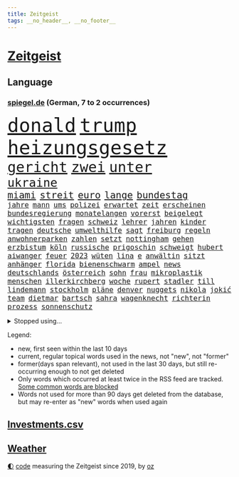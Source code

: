 ```yaml
---
title: Zeitgeist
tags: __no_header__, __no_footer__
---
```


# [Zeitgeist](https://oliz.io/zeitgeist/)

## Language

<h3><a href="https://www.spiegel.de" target="_blank">spiegel.de</a> (German, 7 to 2 occurrences)</h3>
<p style="font-family:monospace">
<span style="font-size:32pt"><a href="news_links.html#donald" class="current">donald</a></span>
<span style="font-size:32pt"><a href="news_links.html#trump" class="current">trump</a></span>
<span style="font-size:32pt"><a href="news_links.html#heizungsgesetz" class="current">heizungsgesetz</a></span>
<br>
<span style="font-size:24pt"><a href="news_links.html#gericht" class="current">gericht</a></span>
<span style="font-size:24pt"><a href="news_links.html#zwei" class="current">zwei</a></span>
<span style="font-size:24pt"><a href="news_links.html#unter" class="current">unter</a></span>
<br>
<span style="font-size:20pt"><a href="news_links.html#ukraine" class="current">ukraine</a></span>
<br>
<span style="font-size:16pt"><a href="news_links.html#miami" class="current">miami</a></span>
<span style="font-size:16pt"><a href="news_links.html#streit" class="current">streit</a></span>
<span style="font-size:16pt"><a href="news_links.html#euro" class="current">euro</a></span>
<span style="font-size:16pt"><a href="news_links.html#lange" class="current">lange</a></span>
<span style="font-size:16pt"><a href="news_links.html#bundestag" class="current">bundestag</a></span>
<br>
<span style="font-size:12pt"><a href="news_links.html#jahre" class="current">jahre</a></span>
<span style="font-size:12pt"><a href="news_links.html#mann" class="current">mann</a></span>
<span style="font-size:12pt"><a href="news_links.html#ums" class="current">ums</a></span>
<span style="font-size:12pt"><a href="news_links.html#polizei" class="current">polizei</a></span>
<span style="font-size:12pt"><a href="news_links.html#erwartet" class="current">erwartet</a></span>
<span style="font-size:12pt"><a href="news_links.html#zeit" class="current">zeit</a></span>
<span style="font-size:12pt"><a href="news_links.html#erscheinen" class="current">erscheinen</a></span>
<span style="font-size:12pt"><a href="news_links.html#bundesregierung" class="current">bundesregierung</a></span>
<span style="font-size:12pt"><a href="news_links.html#monatelangen" class="current">monatelangen</a></span>
<span style="font-size:12pt"><a href="news_links.html#vorerst" class="current">vorerst</a></span>
<span style="font-size:12pt"><a href="news_links.html#beigelegt" class="current">beigelegt</a></span>
<span style="font-size:12pt"><a href="news_links.html#wichtigsten" class="current">wichtigsten</a></span>
<span style="font-size:12pt"><a href="news_links.html#fragen" class="current">fragen</a></span>
<span style="font-size:12pt"><a href="news_links.html#schweiz" class="current">schweiz</a></span>
<span style="font-size:12pt"><a href="news_links.html#lehrer" class="current">lehrer</a></span>
<span style="font-size:12pt"><a href="news_links.html#jahren" class="current">jahren</a></span>
<span style="font-size:12pt"><a href="news_links.html#kinder" class="current">kinder</a></span>
<span style="font-size:12pt"><a href="news_links.html#tragen" class="current">tragen</a></span>
<span style="font-size:12pt"><a href="news_links.html#deutsche" class="current">deutsche</a></span>
<span style="font-size:12pt"><a href="news_links.html#umwelthilfe" class="current">umwelthilfe</a></span>
<span style="font-size:12pt"><a href="news_links.html#sagt" class="current">sagt</a></span>
<span style="font-size:12pt"><a href="news_links.html#freiburg" class="current">freiburg</a></span>
<span style="font-size:12pt"><a href="news_links.html#regeln" class="current">regeln</a></span>
<span style="font-size:12pt"><a href="news_links.html#anwohnerparken" class="new">anwohnerparken</a></span>
<span style="font-size:12pt"><a href="news_links.html#zahlen" class="current">zahlen</a></span>
<span style="font-size:12pt"><a href="news_links.html#setzt" class="current">setzt</a></span>
<span style="font-size:12pt"><a href="news_links.html#nottingham" class="new">nottingham</a></span>
<span style="font-size:12pt"><a href="news_links.html#gehen" class="current">gehen</a></span>
<span style="font-size:12pt"><a href="news_links.html#erzbistum" class="current">erzbistum</a></span>
<span style="font-size:12pt"><a href="news_links.html#köln" class="current">köln</a></span>
<span style="font-size:12pt"><a href="news_links.html#russische" class="current">russische</a></span>
<span style="font-size:12pt"><a href="news_links.html#prigoschin" class="current">prigoschin</a></span>
<span style="font-size:12pt"><a href="news_links.html#schweigt" class="new">schweigt</a></span>
<span style="font-size:12pt"><a href="news_links.html#hubert" class="new">hubert</a></span>
<span style="font-size:12pt"><a href="news_links.html#aiwanger" class="new">aiwanger</a></span>
<span style="font-size:12pt"><a href="news_links.html#feuer" class="current">feuer</a></span>
<span style="font-size:12pt"><a href="news_links.html#2023" class="current">2023</a></span>
<span style="font-size:12pt"><a href="news_links.html#wüten" class="current">wüten</a></span>
<span style="font-size:12pt"><a href="news_links.html#lina" class="current">lina</a></span>
<span style="font-size:12pt"><a href="news_links.html#e" class="current">e</a></span>
<span style="font-size:12pt"><a href="news_links.html#anwältin" class="current">anwältin</a></span>
<span style="font-size:12pt"><a href="news_links.html#sitzt" class="current">sitzt</a></span>
<span style="font-size:12pt"><a href="news_links.html#anhänger" class="current">anhänger</a></span>
<span style="font-size:12pt"><a href="news_links.html#florida" class="current">florida</a></span>
<span style="font-size:12pt"><a href="news_links.html#bienenschwarm" class="new">bienenschwarm</a></span>
<span style="font-size:12pt"><a href="news_links.html#ampel" class="current">ampel</a></span>
<span style="font-size:12pt"><a href="news_links.html#news" class="current">news</a></span>
<span style="font-size:12pt"><a href="news_links.html#deutschlands" class="current">deutschlands</a></span>
<span style="font-size:12pt"><a href="news_links.html#österreich" class="current">österreich</a></span>
<span style="font-size:12pt"><a href="news_links.html#sohn" class="current">sohn</a></span>
<span style="font-size:12pt"><a href="news_links.html#frau" class="current">frau</a></span>
<span style="font-size:12pt"><a href="news_links.html#mikroplastik" class="current">mikroplastik</a></span>
<span style="font-size:12pt"><a href="news_links.html#menschen" class="current">menschen</a></span>
<span style="font-size:12pt"><a href="news_links.html#illerkirchberg" class="current">illerkirchberg</a></span>
<span style="font-size:12pt"><a href="news_links.html#woche" class="current">woche</a></span>
<span style="font-size:12pt"><a href="news_links.html#rupert" class="current">rupert</a></span>
<span style="font-size:12pt"><a href="news_links.html#stadler" class="current">stadler</a></span>
<span style="font-size:12pt"><a href="news_links.html#till" class="current">till</a></span>
<span style="font-size:12pt"><a href="news_links.html#lindemann" class="current">lindemann</a></span>
<span style="font-size:12pt"><a href="news_links.html#stockholm" class="current">stockholm</a></span>
<span style="font-size:12pt"><a href="news_links.html#pläne" class="current">pläne</a></span>
<span style="font-size:12pt"><a href="news_links.html#denver" class="current">denver</a></span>
<span style="font-size:12pt"><a href="news_links.html#nuggets" class="current">nuggets</a></span>
<span style="font-size:12pt"><a href="news_links.html#nikola" class="current">nikola</a></span>
<span style="font-size:12pt"><a href="news_links.html#jokić" class="current">jokić</a></span>
<span style="font-size:12pt"><a href="news_links.html#team" class="current">team</a></span>
<span style="font-size:12pt"><a href="news_links.html#dietmar" class="current">dietmar</a></span>
<span style="font-size:12pt"><a href="news_links.html#bartsch" class="new">bartsch</a></span>
<span style="font-size:12pt"><a href="news_links.html#sahra" class="current">sahra</a></span>
<span style="font-size:12pt"><a href="news_links.html#wagenknecht" class="current">wagenknecht</a></span>
<span style="font-size:12pt"><a href="news_links.html#richterin" class="current">richterin</a></span>
<span style="font-size:12pt"><a href="news_links.html#prozess" class="current">prozess</a></span>
<span style="font-size:12pt"><a href="news_links.html#sonnenschutz" class="current">sonnenschutz</a></span>
</p>
<details>
<summary>Stopped using...</summary>
<p class="former" style="font-size:12pt">
empörung(964) regel(964) arbeitete(963) bedeuten(962) co₂(962) geduld(962) geliefert(962) positionen(962) bemüht(961) fdpchef(961) hinweisen(961) klimawandels(961) verluste(961) aussage(960) gewissen(960) hervor(960) konzept(960) magdeburg(960) radikal(960) öffnen(960) favoriten(959) innenministerium(959) persönlich(959) rheinlandpfalz(959) verweigert(959) welle(959) argumente(958) bekanntesten(958) fühlen(958) kollaps(958) löhne(958) meldete(958) weltkrieg(958) entwurf(957) hinaus(957) kämpfer(957) schwangerschaft(957) tötete(957) versprach(957) weiße(957) ausländische(956) beschimpft(956) drosten(956) klein(956) lastwagen(956) nahen(956) viktor(956) zählen(956) 10000(955) eindruck(955) gewinner(955) kanzleramt(955) kurzem(955) oberste(955) südafrika(955) verkauf(955) verschiebt(955) versprochen(955) dominiert(954) gefährlicher(954) kontrolliert(954) sogenannte(954) tschechien(954) lügen(953) restaurant(953) standort(953) begründung(952) fahrrad(952) großbritanniens(952) kiel(952) rtl(952) schüssen(952) unmut(952) vorliegt(952) engagement(951) frachter(951) höchste(951) jüngste(951) nominiert(951) verbreiten(951) störung(950) bestimmten(949) gestrichen(948) lebte(948) verbessert(948) mitteln(947) mode(947) problemen(947) meist(946) lkw(945) zugelassen(944) echten(943) milliarde(942) aufarbeitung(941) nachgewiesen(941) gesamten(940) ereignisse(939) em(938) kooperation(938) apps(936) ausrüstung(936) dran(935) umgeht(935) vorgänger(935) rollt(934) spiegelumfrage(933) bürgerinnen(931) journalist(929) schneider(929) unzufrieden(928) niedrig(927) schaut(927) ämter(926) foto(915) 91(914) verpasste(913) überfall(910) rakete(905) bbc(904) flog(900) schadensersatz(900) last(895) einfache(888) umbau(865) berichtete(863) trinken(839) belästigung(826) konservative(801) verantwortliche(796) erschoss(789) umständen(759) arte(704) rereportage(704) lebensmitteln(701) 72(685) bedankt(667) flut(667) gremium(667) gesund(658) amoklauf(656) komitee(654) umkämpften(654) highlights(650) schlafen(633) wirtschaftskrise(632) hoffenheim(631) kritischen(625) staatspräsident(620) universität(618) tiger(616) gesetzentwurf(612) royals(612) anton(607) games(607) abtreibung(605) vorteil(605) harren(603) söders(603) bekräftigt(601) schulden(600) ice(598) grünenpolitiker(597) hofreiter(592) mehrfamilienhaus(590) bettina(586) bahnen(585) empfehlen(584) betrunken(583) gewachsen(576) größtem(574) lieferungen(573) magazin(572) radikaler(568) gletscher(561) ostukraine(560) kürzer(555) wahr(555) coaching(553) gewaltsamen(547) stephen(546) akw(544) auseinandersetzungen(540) schütze(535) schloss(532) oligarchen(526) kriegs(523) zustimmung(523) fördern(519) bat(509) soldat(503) australier(501) stuhl(500) schwieriger(499) wild(499) überwachung(498) einfachen(493) buckinghampalast(479) herausgefunden(478) afrikanischen(476) filmemacher(476) melnyk(475) journalismus(473) seoul(473) tempolimit(473) überzeugung(470) ordnet(469) vögel(464) abseits(463) betrugs(460) sitz(459) absagen(453) geplanter(452) brandenburger(443) verschwörung(442) sanktioniert(439) eingetroffen(438) empfang(437) nukleare(437) töchter(435) monarchie(433) söhne(432) saporischschja(430) klassenzimmer(427) lindners(427) breiten(425) prominenter(421) koch(420) lohn(418) braunschweig(416) fair(414) ten(414) zuflucht(412) auslösen(410) abgrund(408) erlauben(408) g20(408) ertrinken(407) spannung(407) schwarzes(403) großmutter(396) beliebtesten(395) filialen(391) halt(383) discounter(377) bedingung(376) prominenten(374) carlo(372) lösungen(369) 8(365) chefs(364) lidl(363) sportlich(363) zeremonie(362) 110(361) kaiserslautern(361) schwächen(359) steuerzahler(359) erdoğans(357) kaffee(355) verhaftung(353) geschäftsmodell(349) oklahoma(349) galten(348) künstlichen(346) ukrainerusslandkrieg(346) knapper(345) andrew(344) grundschule(344) camilla(342) massenproteste(341) mitgeteilt(339) valley(339) nahrung(337) neustart(337) standards(337) fehlten(336) mob(334) alzheimer(333) persönlicher(333) verbraucherzentrale(332) zuwanderung(332) krebserkrankung(331) sehe(327) 27jährige(326) fragwürdig(325) islamische(325) uneins(324) verspottet(324) dramatische(323) image(323) solches(318) erlegen(317) schwede(314) verstanden(314) musikerin(312) fasst(310) repressionen(310) zurückhaltung(310) starkwatzinger(309) ähnlichen(308) angespannt(306) heimischen(306) umweltschützer(305) eukommissar(304) ältesten(304) tode(302) scheiterten(301) subventionen(301) technisch(299) unterkunft(299) virginia(298) gründet(297) daneben(292) diana(292) aufstand(291) twitteraccount(289) nebenwirkungen(288) neukölln(288) vogelgrippe(287) raten(285) shitstorm(285) 25000(284) oleksij(284) einziges(282) marvin(281) gründete(279) fußballprofis(277) harmlos(277) träumt(277) atomkraftwerk(275) wenigstens(272) schwachstellen(271) erforderlich(266) vergisst(265) umweltfreundlich(264) entstehen(262) kurznachrichtendienst(262) strafrechtliche(259) durant(255) bauart(254) gewaltsam(254) listen(254) feierten(253) roboter(253) makejew(250) raumfahrt(247) fliegt(246) halbzeit(242) scheinbar(242) hauptdarstellerin(241) beherrscht(240) fußballfans(239) krone(239) spiels(239) windsor(239) vergnügen(238) königshaus(237) kurswechsel(235) phoenix(235) silva(235) direktor(233) geschenke(233) handball(233) elektronische(232) wählt(232) eineinhalb(231) neymar(231) sportdirektor(231) verfängt(231) ukrainefeldzug(230) angewiesen(224) kocht(224) schmeckt(224) bahnmitarbeiter(223) menschenrechtsaktivisten(223) auszeichnung(222) zielt(222) bonbons(218) falschinformationen(218) verankert(218) entladen(217) abgewählt(215) missionen(214) einheimische(210) abgesetzt(208) beworfen(207) geschmack(205) misstrauen(203) designierte(202) großereignis(202) flugabwehr(201) flüchtlingsheim(201) beantragen(199) del(199) diversität(199) antreibt(198) aufsehenerregenden(198) ausreise(198) gwyneth(198) paltrow(198) interessieren(195) palmer(195) brisantes(194) zigaretten(194) antibiotika(193) one(192) chinareise(191) grundgesetz(191) spion(191) kritisierten(190) milliardenverlust(190) diplomatie(187) figuren(187) sms(187) antisemitischen(185) unerlaubt(185) migrationspolitik(183) sieges(182) chefposten(181) serbische(180) vollsperrung(180) bosch(179) pop(179) iwf(178) i̇mamoğlu(178) rivalität(178) abgründe(177) youtuber(177) dallas(176) mediathek(176) segler(175) bildchefredakteur(174) lauter(174) entzweit(172) siebte(172) buenos(170) interviews(170) nutzerinnen(170) aufpassen(169) studio(169) getränke(168) wein(168) kritikern(166) produkten(166) gestalten(165) korruptionsermittlungen(165) kurzzeitig(165) wahlrecht(165) lehnten(164) befindlichkeiten(163) entsprechendes(163) sinnbild(163) 2009(162) geraubt(162) wirklichkeit(162) frühjahrsoffensive(160) schieflage(160) ubahn(160) absolut(159) frauenproblem(159) professionell(159) lahmlegen(157) militärbasis(157) pakistans(157) tvserie(157) zuschläge(157) chefredakteur(156) erwähnt(156) fußgänger(156) ausbleibende(155) freunden(155) nina(155) 16jährige(154) eröffnen(154) haushalts(153) suv(153) 2028(152) datenschützer(152) ähnlicher(152) 26jähriger(151) gerüchten(151) preisbremsen(151) fynn(150) importe(150) informieren(150) kliemann(150) einkaufszentrum(149) lizenz(149) reisebus(149) säuglinge(149) gängige(147) abschwächen(146) beeindruckt(146) beliebter(146) entnommen(146) lockt(146) manfred(146) sportlerinnen(146) weber(146) attentäter(145) gleichem(145) kundschaft(145) ussängerin(145) gigantische(144) gerückt(143) käse(143) transparent(143) verspannungen(143) krebstherapie(142) naher(142) verzehr(142) csupolitiker(141) feldern(141) gittern(141) sprengsatz(141) aires(140) nichtstun(140) bußgeld(139) genehmigungen(139) gerüstet(139) schätzungsweise(139) veränderte(139) christdemokraten(138) flasche(138) lüdenscheid(138) privat(138) ignorieren(137) wucht(137) abläuft(136) staatsgebiet(136) googles(135) neutral(135) grundnahrungsmittel(134) herstellers(134) ressourcen(134) straßenbahn(134) emotionale(133) hochhaus(133) männlichen(133) geheimnisse(132) unbezahlbar(132) indizien(131) autobahnbrücke(130) freier(129) gelaunt(129) parlamentarischen(129) parteifreund(129) geldbuße(128) aufwind(127) verfolgten(127) aufträgen(126) erhalt(126) bad(125) rückgrat(125) autofahren(124) gesichtet(124) marode(124) zweck(124) linda(123) palästinensern(123) umweltministerin(123) unterirdische(123) 33jährige(122) 34jährige(122) flensburg(122) griffen(122) charlotte(121) krebsmedikamente(121) anja(120) fatalen(120) wayne(120) automarkt(119) floh(119) titelrennen(119) weimar(119) a3(118) entsprechende(118) vorwerfen(118) übers(118) liebt(117) stetig(117) süchtig(117) busch(116) grundsteuer(116) jene(116) renten(116) landesweite(115) unbekannt(115) bundesligisten(114) derby(114) gewünscht(114) solange(114) state(114) sticht(114) flüchtlingspolitik(113) kassierte(113) filmen(112) geo(112) lauf(112) läufer(112) erinnerungslücken(111) verhandelte(111) versteht(111) boote(110) gedient(110) geldtransporter(110) spiegelredakteurin(110) unfallzahlen(110) eskalierte(109) spezies(109) verfügbar(109) antonio(108) dragshows(108) marin(108) medienbranche(108) stieß(108) aktive(107) befragten(107) helsinki(107) militäreinsatz(107) bundesbildungsministerin(106) sommerspiele(106) wessen(106) deklassiert(105) monden(105) pflegen(105) abzocke(104) ambitionen(104) marius(104) rücksicht(104) sanken(104) begreifen(103) hinzugefügt(103) ländlichen(103) skulptur(103) sturmgewehren(103) vermeintliche(103) gültige(102) erneuerbaren(101) packt(101) arts(100) copa(100) panik(100) vonovia(100) abstiegskampf(99) felipe(99) spielerinnen(99) traurig(99) tschechische(99) ungelöst(99) dissens(98) fußstapfen(98) h5n1(98) beansprucht(97) ferne(97) gekrönt(97) magen(97) neapel(97) herrmanns(96) italienisches(96) parteiaustritt(96) reschke(96) wagnersöldnern(96) dramatischer(95) sogenannter(94) taktische(94) 51(93) abgeraten(92) joggen(92) registrieren(92) trier(92) verschwörungstheorien(92) bürogebäude(91) fachteam(91) gladbach(91) kürt(91) simone(91) spiegelcartoonisten(91) stärkt(91) ausrichtung(90) ausspähen(90) bewertung(90) hausbrand(90) parade(90) philippe(90) warriors(90) organe(89) säugling(89) weiblichen(89) eigner(88) spendieren(88) sprachtests(88) sprünge(88) fahrern(87) geredet(87) heutzutage(87) pianist(87) rezension(87) sicherheitslage(87) stasi(87) zuschüsse(87) abschiebung(86) blasphemie(86) klubführung(86) lieferte(86) miniatur(86) music(86) teufel(86) wertvollste(86) akzeptiert(85) crews(85) entweder(85) pharmakonzern(85) suns(85) befürworter(84) erhärtet(84) good(84) höhle(84) kontinente(84) sed(84) tui(84) wachsender(84) zustehen(84) zylindrische(84) argumentation(83) aufgerüstet(83) backen(83) beigetragen(83) bußgelder(83) genervt(83) jessica(83) neuhaus(83) ökonomin(83) can(82) disziplin(82) epoche(82) gehege(82) haushaltsstreit(82) popsuperstar(82) schulklasse(82) sexuelles(82) wang(82) yi(82) autoindustrie(81) giftige(81) jusochefin(81) meeresspiegel(81) preisverleihung(81) rekonstruieren(81) rosenthal(81) ruiniert(81) spitzenkandidat(81) stürme(81) südostasien(81) überforderung(81) anarchie(80) aufgestaut(80) neidisch(80) planungssicherheit(80) schlappe(80) zugesagte(80) gropp(79) höhepunkt(79) lemon(79) mehrfacher(79) praktikantin(79) reint(79) rückzugsort(79) wirbelstürme(79) zubereitung(79) aufstellung(78) erhaltenen(78) jüngster(78) kurznachrichten(78) randalierer(78) rührt(78) bahnübergang(77) ebbe(77) erwecken(77) henrik(77) stammende(77) söldnerchef(77) 13000(76) bülter(76) gegnerischen(76) herbe(76) konstruktive(76) nützlich(76) sicherheitsberater(76) tragischen(76) wassermangel(76) army(75) beitragszahler(75) bestände(75) dominieren(75) gabel(75) hightech(75) hildesheim(75) itunternehmer(75) kassen(75) klopps(75) regisseure(75) stach(75) zuzulassen(75) ausgelobt(74) eilig(74) eishockey(74) kantinen(74) karsten(74) kiffen(74) kommendem(74) legalisiert(74) mensen(74) schanelec(74) staatenbündnis(74) einbauen(73) energiepreisbremsen(73) laune(73) psychotherapeutin(73) ssc(73) verwandt(73) athletinnen(72) franca(72) geldquellen(72) obrador(72) regelt(72) slowenien(72) zocken(72) katarina(71) nablus(71) sterbehilfe(71) militärparade(70) nationaler(70) planungen(70) rauer(70) frankie(69) friedensbewegung(69) impfen(69) klicks(69) missbrauchsfälle(69) naiv(69) pflegeversicherung(69) platzhirsche(69) stahlen(69) steuerpflichtige(69) talkshows(69) alison(68) beliebtes(68) brooks(68) rahmede(68) spannenden(68) spdzentrale(68) take(68) waffenmesse(68) beitragszahlern(67) eidgenossen(67) handelsketten(67) patientenakte(67) schwacher(67) unprofessionell(67) heizungspläne(66) industrien(66) sheeran(66) slowakei(66) torte(66) transformation(66) vermissen(66) örtliche(66) date(65) elterngeld(65) it(65) tatwaffe(65) usbundesgericht(65) ältester(65) allzu(64) altkanzler(64) ostafrikanischen(64) wörter(64) abkühlung(63) damaliger(63) operationen(63) qin(63) segeljacht(63) tariflöhne(63) verkehrsunternehmen(63) 81jähriger(62) gleichmäßig(62) raumfahrtagentur(62) bier(61) getränk(61) hitlers(61) kundgebungen(61) militanten(61) attraktive(60) missbrauchstaten(60) steinzeit(60) bezieht(59) einschlagen(59) genaue(59) helga(59) orchestra(59) sondersteuer(59) eilverfahren(58) eishockeyprofi(58) ergibt(58) hehre(58) messengerdienst(58) nora(58) russe(58) rückerstattungen(58) sackte(58) spektakulärer(58) sportstudio(58) topstars(58) apotheke(57) begräbt(57) ermahnt(57) musikalisch(57) panzerhaubitzen(57) säule(57) aufteilung(56) bahnreisende(56) bestechlichkeit(56) dauerhafte(56) endometriose(56) gastronomie(56) gerast(56) gesundheitswesen(56) hitzerekord(56) kw(56) ministerpräsidentenkonferenz(56) tadschikistan(56) unerwünscht(56) unomenschenrechtsrat(56) westeuropa(56) zeichnete(56) bundeskriminalamt(55) dna(55) gedrosselt(55) joint(55) kampfjet(55) nasenspray(55) verblüffender(55) wehrmacht(55) einbau(54) fehlentscheidungen(54) kommandeur(54) prekär(54) schnellere(54) siedlungen(54) zeitreise(54) derzeitige(53) empfänger(53) flüchtlingshilfe(53) periode(53) personalentscheidung(53) portal(53) provisorischen(53) verschlingt(53) aktueller(52) fitnessstudio(52) mesut(52) özil(52) einspruch(51) gespannt(51) mercedesbenz(51) vergütungen(51) greenwashing(50) hyperschallwaffen(50) luna(50) basteln(49) deutliches(49) infizieren(49) jake(49) nominierung(49) prosieben(49) ultrarechten(49) bundeseigene(48) bädern(48) oberverwaltungsgericht(48) raumschiff(48) trotzte(48) vorzüge(48) belarussen(47) ecuadors(47) lebensmittelpreise(47) megawarnstreik(47) militärstützpunkt(47) vermeintlich(47) verpennt(47) vorausgesetzt(47) ranch(46) theorie(46) 57jähriger(45) begeisterung(45) boykottiert(45) magazins(45) riskieren(45) wettkämpfen(45) challenges(44) klimazielen(44) prinzip(44) festlegen(43) personenschutz(43) thron(43) unschuldig(43) atomunfall(42) elternkolumne(42) empfinden(42) gemälde(42) jacob(42) kohls(42) oberbayern(42) türkeiwahlen(42) usjustizministerium(42) betonte(41) bundestags(41) diagnostiziert(41) klingelt(41) lohnerhöhung(41) schade(41) webber(41) filmte(40) känguru(40) militärblogger(40) usbc(40) währungsfonds(40) beschworen(39) entlarvt(39) feiertage(39) fußballmanager(39) royalen(39) schillernden(39) verhandlungsrunden(39) verlesen(39) gewagten(38) kentucky(38) luftalarm(38) schottischen(38) trumpf(38) vornehmen(38) weltbevölkerung(38) 45jährigen(37) astronomen(37) eier(37) feierlichkeiten(37) legale(37) misere(37) staatsbürger(37) monarch(36) nebenkläger(36) prekären(36) sprengstoff(36) exkanzler(35) files(35) liberaler(35) lustiger(35) punktete(35) schmelzen(35) weste(35) wette(35) begrenzung(34) sanna(34) bundeskriminalamts(33) eufirmen(33) geopolitische(33) inzucht(33) nutzlos(33) schleusen(33) uswahl(33) constantin(32) durften(32) flecken(32) harold(32) juror(32) koalitionsvertrag(32) logo(32) onkel(32) autopsie(31) fühle(31) nationalist(31) pflegebranche(31) psychischer(31) senden(31) ussender(31) aufgeladen(30) entbunden(30) vorstadt(30) angibt(29) auferstehung(29) experiment(29) gefürchtet(29) homöopathie(29) militärfirma(29) tübingens(29) wahlkampfmanöver(29) drogenkonsum(28) einsturz(28) kuchen(28) aufarbeiten(27) berührt(27) biermarke(27) endspurt(27) rammte(27) verwerfungen(27) zunge(27) 8000(26) chicago(26) kasachstan(26) mothers(26) rettungshubschrauber(26) sang(26) usunternehmen(26) ’ndrangheta(26) curry(25) horror(25) rahmedetalbrücke(25) vormals(25) vorstandsvorsitzende(25) bewahrt(24) dringende(24) läuferin(24) skandalbank(24) söldner(24) texanischen(24) uranus(24) amokläufe(23) anspruchsvoll(23) durcheinanderbringen(23) firmenpleiten(23) insolvenzen(23) soziales(23) eisenbahngewerkschaft(22) haustür(22) machtkämpfe(22) regalen(22) sprengmeister(22) wiederholten(22) ansage(21) bespitzeln(21) bewerbung(21) gedeckt(21) konzernführung(21) kuba(21) kämen(21) lebenstraum(21) mustafa(21) nazideutschland(21) unberechenbar(21) uspolitiker(21) väter(21) xl(21) dreist(20) hoffnungslos(20) kairo(20) todesfällen(20) einfuhr(19) entzaubert(19) fußballmeisterschaft(19) spitzenkandidaten(19) südküste(19) begleitete(18) lobby(18) mach(18) miese(18) stromschlag(18) berechnung(17) derartigen(17) witt(17) brauer(16) löwe(16) preisgeld(16) problematisch(16) regierungen(16) sekte(16) sektenführer(16) bahnunternehmen(15) berchtesgadener(15) delegierten(15) gegnern(15) geschrei(15) nachgesagt(15) omar(15) problemfall(15) trittbrettfahrer(15) verfangen(15) 53jährige(14) bundesgesundheitsminister(14) louis(14) nötigen(14) schief(14) endzeitsekte(13) gegenschlag(13) gehungert(13) pflastersteine(13) wärmepumpengeschäft(13) ausländer(12) back(12) champagner(12) evakuierte(12) flüchteten(12) gelyncht(12) investors(12) jahrhunderte(12) traurige(12) unterschätzt(12) abbey(11) adler(11) asylanträge(11) beraterin(11) diskutierten(11) ereignis(11) exbotschafter(11) innenpolitische(11) trinke(11) tvmoderator(11) westminster(11)
</p>
</details>
<p>Legend:
<ul>
<li><span class="new">new</span>, first seen within the last 10 days</li>
<li><span class="current">current</span>, regular topical words used in the news, not "new", not "former"</li>
<li><span class="former">former(days span relevant)</span>, not used in the last 30 days, but still re-occurring enough to not get deleted</li>
<li>Only words which occurred at least twice in the RSS feed are tracked. <a href="language/filters.py">Some common words are blocked</a></li>
<li>Words not used for more than 90 days get deleted from the database, but may re-enter as "new" words when used again</li>
</ul>
</p>

## [Investments](investments.html)[.csv](investments.csv)

## [Weather](weather.html)

<footer>
<a href="javascript:toggleTheme()" class="nav">🌓</a>
<a href="https://github.com/ooz/zeitgeist">code</a> measuring the Zeitgeist since 2019, by <a href="https://oliz.io">oz</a>
</footer>
